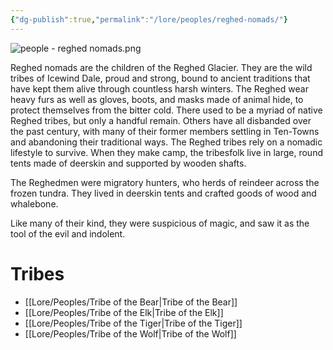 ```yaml
---
{"dg-publish":true,"permalink":"/lore/peoples/reghed-nomads/"}
---
```


![people - reghed nomads.png](/img/user/_attachments/npcs/people%20-%20reghed%20nomads.png)

Reghed nomads are the children of the Reghed Glacier. They are the wild tribes of Icewind Dale, proud and strong, bound to ancient traditions that have kept them alive through countless harsh winters. The Reghed wear heavy furs as well as gloves, boots, and masks made of animal hide, to protect themselves from the bitter cold. There used to be a myriad of native Reghed tribes, but only a handful remain. Others have all disbanded over the past century, with many of their former members settling in Ten-Towns and abandoning their traditional ways. The Reghed tribes rely on a nomadic lifestyle to survive. When they make camp, the tribesfolk live in large, round tents made of deerskin and supported by wooden shafts.

The Reghedmen were migratory hunters, who herds of reindeer across the frozen tundra. They lived in deerskin tents and crafted goods of wood and whalebone. 

Like many of their kind, they were suspicious of magic, and saw it as the tool of the evil and indolent.

# Tribes
- [[Lore/Peoples/Tribe of the Bear\|Tribe of the Bear]]
- [[Lore/Peoples/Tribe of the Elk\|Tribe of the Elk]]
- [[Lore/Peoples/Tribe of the Tiger\|Tribe of the Tiger]]
- [[Lore/Peoples/Tribe of the Wolf\|Tribe of the Wolf]]